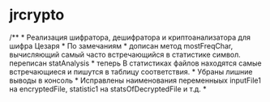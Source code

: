 # jrcrypto
/**
     * Реализация шифратора, дешифратора и криптоанализатора для шифра Цезаря
     * По замечаниям
     * дописан метод mostFreqChar, вычисляющий самый часто встречающийся в статистике символ. переписан statAnalysis
     * теперь В статистиках файлов находятся самые встречающиеся и пишутся в таблицу соответствия.
     * Убраны лишние выводы в консоль
     * Исправлены наименования переменныых inputFile1 на encryptedFile, statistic1 на statsOfDecryptedFile и т.д.
     *
